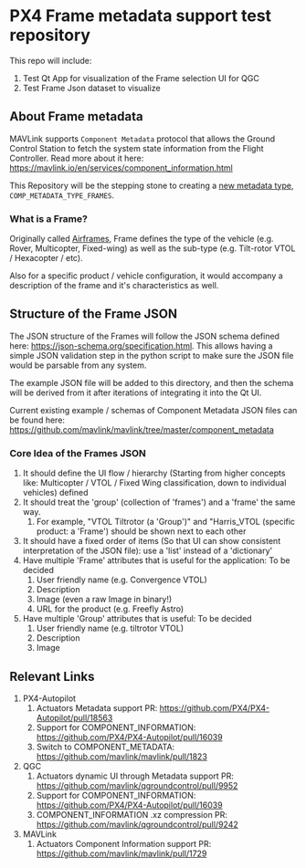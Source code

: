 # PX4 Frame metadata support test repository

This repo will include:
1. Test Qt App for visualization of the Frame selection UI for QGC
2. Test Frame Json dataset to visualize

## About Frame metadata

MAVLink supports `Component Metadata` protocol that allows the Ground Control Station to fetch the system state information from the Flight Controller. Read more about it here: https://mavlink.io/en/services/component_information.html

This Repository will be the stepping stone to creating a [new metadata type](https://mavlink.io/en/services/component_information.html#schema_files), `COMP_METADATA_TYPE_FRAMES`.

### What is a Frame?

Originally called [Airframes](https://dev.px4.io/v1.11_noredirect/en/airframes/airframe_reference.html), Frame defines the type of the vehicle (e.g. Rover, Multicopter, Fixed-wing) as well as the sub-type (e.g. Tilt-rotor VTOL / Hexacopter / etc).

Also for a specific product / vehicle configuration, it would accompany a description of the frame and it's characteristics as well.

## Structure of the Frame JSON

The JSON structure of the Frames will follow the JSON schema defined here: https://json-schema.org/specification.html. This allows having a simple JSON validation step in the python script to make sure the JSON file would be parsable from any system.

The example JSON file will be added to this directory, and then the schema will be derived from it after iterations of integrating it into the Qt UI.

Current existing example / schemas of Component Metadata JSON files can be found here: https://github.com/mavlink/mavlink/tree/master/component_metadata

### Core Idea of the Frames JSON

1. It should define the UI flow / hierarchy (Starting from higher concepts like: Multicopter / VTOL / Fixed Wing classification, down to individual vehicles) defined
2. It should treat the 'group' (collection of 'frames') and a 'frame' the same way.
   1. For example, "VTOL Tiltrotor (a 'Group')" and "Harris_VTOL (specific product: a 'Frame') should be shown next to each other
3. It should have a fixed order of items (So that UI can show consistent interpretation of the JSON file): use a 'list' instead of a 'dictionary'
4. Have multiple 'Frame' attributes that is useful for the application: To be decided
   1. User friendly name (e.g. Convergence VTOL)
   2. Description
   3. Image (even a raw Image in binary!)
   4. URL for the product (e.g. Freefly Astro)
5. Have multiple 'Group' attributes that is useful: To be decided
   1. User friendly name (e.g. tiltrotor VTOL)
   2. Description
   3. Image

## Relevant Links

1. PX4-Autopilot
   1. Actuators Metadata support PR: https://github.com/PX4/PX4-Autopilot/pull/18563
   2. Support for COMPONENT_INFORMATION: https://github.com/PX4/PX4-Autopilot/pull/16039
   3. Switch to COMPONENT_METADATA: https://github.com/mavlink/mavlink/pull/1823
2. QGC
   1. Actuators dynamic UI through Metadata support PR: https://github.com/mavlink/qgroundcontrol/pull/9952
   2. Support for COMPONENT_INFORMATION: https://github.com/PX4/PX4-Autopilot/pull/16039
   3. COMPONENT_INFORMATION .xz compression PR: https://github.com/mavlink/qgroundcontrol/pull/9242
3. MAVLink
   1. Actuators Component Information support PR: https://github.com/mavlink/mavlink/pull/1729